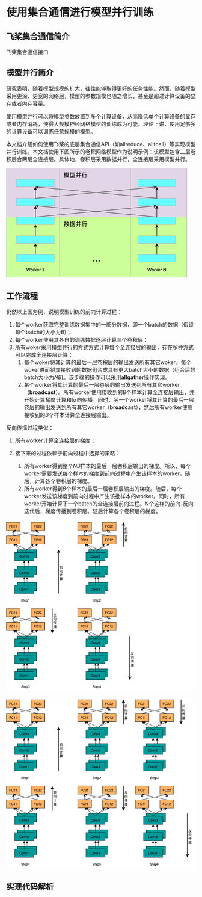 # 使用集合通信进行模型并行训练

## 飞桨集合通信简介

飞桨集合通信接口

## 模型并行简介

研究表明，随着模型规模的扩大，往往能够取得更好的任务性能。然而，随着模型采用更深、更宽的网络层，模型的参数规模也随之增长，甚至是超过计算设备的显存或者内存容量。

使用模型并行可以将模型参数放置到多个计算设备，从而降低单个计算设备的显存或者内存消耗，使得大规模神经网络模型的训练成为可能。理论上讲，使用足够多的计算设备可以训练任意规模的模型。

本文档介绍如何使用飞桨的底层集合通信API（如allreduce、alltoall）等实现模型并行训练。本文档使用下图所示的卷积网络模型作为说明示例：该模型包含三层卷积层合两层全连接层。具体地，卷积层采用数据并行，全连接层采用模型并行。



![示例模型](img/model_parallel_1.png)



## 工作流程

仍然以上图为例，说明模型训练的前向计算过程：

1. 每个worker获取完整训练数据集中的一部分数据，即一个batch的数据（假设每个batch的大小为*B*)；
2. 每个worker使用其各自的训练数据逐层计算三个卷积层；
3. 所有woker采用模型并行的方式方式计算每个全连接层的输出，存在多种方式可以完成全连接层计算：
   1. 每个woker将其计算的最后一层卷积层的输出发送所有其它woker。每个woker进而将其接收到的数据组合成具有更大batch大小的数据（组合后的batch大小为*NB*)。该步骤的操作可以采用**allgather**操作实现。
   2. 某个worker将其计算的最后一层卷层的输出发送到所有其它worker（**broadcast**）。所有worker使用接收到的*B*个样本计算全连接层输出，并开始计算梯度计算和反向传播。同时，另一个worker将其计算的最后一层卷层的输出发送到所有其它worker（**broadcast**），然后所有worker使用接收到的*B*个样本计算全连接层输出。

反向传播过程类似：

1. 所有worker计算全连接层的梯度；

2. 接下来的过程依赖于前向过程中选择的策略：

   1. 所有worker得到整个*NB*样本的最后一层卷积层输出的梯度。所以，每个worker需要发送每个样本的梯度到前向过程中产生该样本的worker。随后，计算各个卷积层的梯度。
   2. 所有worker得到*B*个样本的最后一层卷积层输出的梯度。随后，每个worker发送该梯度到前向过程中产生该批样本的worker。同时，所有worker开始计算下一个batch的全连接层前向过程。N个这样的前向-反向迭代后，梯度传播到卷积层。随后计算各个卷积层的梯度。

   

![示例模型](img/model_parallel_3.png)

![示例模型](img/model_parallel_2.png)

## 实现代码解析


